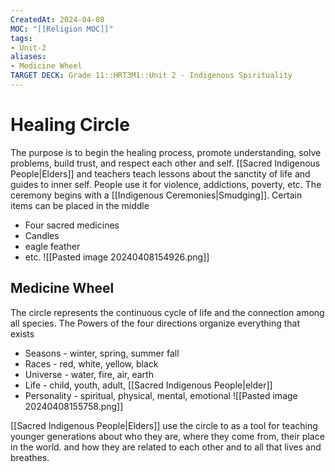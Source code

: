 ```yaml
---
CreatedAt: 2024-04-08
MOC: "[[Religion MOC]]"
tags:
- Unit-2
aliases:
- Medicine Wheel
TARGET DECK: Grade 11::HRT3M1::Unit 2 - Indigenous Spirituality
---
```


# Healing Circle
The purpose is to begin the healing process, promote understanding, solve problems, build trust, and respect each other and self. [[Sacred Indigenous People|Elders]] and teachers teach lessons about the sanctity of life and guides to inner self. People use it for violence, addictions, poverty, etc.
The ceremony begins with a [[Indigenous Ceremonies|Smudging]].
Certain items can be placed in the middle
- Four sacred medicines
- Candles
- eagle feather
- etc.
![[Pasted image 20240408154926.png]]
<!--ID: 1718379550425-->


## Medicine Wheel
The circle represents the continuous cycle of life and the connection among all species.
The Powers of the four directions organize everything that exists
- Seasons - winter, spring, summer fall
- Races - red, white, yellow, black
- Universe - water, fire, air, earth
- Life - child, youth, adult, [[Sacred Indigenous People|elder]]
- Personality - spiritual, physical, mental, emotional
![[Pasted image 20240408155758.png]]
<!--ID: 1718379550435-->



[[Sacred Indigenous People|Elders]] use the circle to as a tool for teaching younger generations about who they are, where they come from, their place in the world. and how they are related to each other and to all that lives and breathes.
